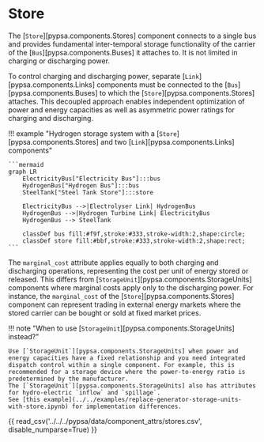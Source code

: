 <!--
SPDX-FileCopyrightText: PyPSA Contributors

SPDX-License-Identifier: CC-BY-4.0
-->

# Store

The [`Store`][pypsa.components.Stores] component connects to a single bus and provides fundamental
inter-temporal storage functionality of the carrier of the [`Bus`][pypsa.components.Buses] it attaches to.
It is not limited in charging or discharging power.

To control charging and discharging power, separate [`Link`][pypsa.components.Links] components must be
connected to the [`Bus`][pypsa.components.Buses] to which the [`Store`][pypsa.components.Stores] attaches. This decoupled approach
enables independent optimization of power and energy capacities as well as
asymmetric power ratings for charging and discharging.

!!! example "Hydrogen storage system with a [`Store`][pypsa.components.Stores] and two [`Link`][pypsa.components.Links] components"

    ```mermaid
    graph LR
        ElectricityBus["Electricity Bus"]:::bus
        HydrogenBus["Hydrogen Bus"]:::bus
        SteelTank["Steel Tank Store"]:::store

        ElectricityBus -->|Electrolyser Link| HydrogenBus
        HydrogenBus -->|Hydrogen Turbine Link| ElectricityBus
        HydrogenBus --> SteelTank

        classDef bus fill:#f9f,stroke:#333,stroke-width:2,shape:circle;
        classDef store fill:#bbf,stroke:#333,stroke-width:2,shape:rect;
    ```

The `marginal_cost` attribute applies equally to both charging and discharging
operations, representing the cost per unit of energy stored or released. This
differs from [`StorageUnit`][pypsa.components.StorageUnits] components where marginal costs apply only to the
discharging power. For instance, the `marginal_cost` of the [`Store`][pypsa.components.Stores] component
can represent trading in external energy markets where the stored carrier can be
bought or sold at fixed market prices.

!!! note "When to use [`StorageUnit`][pypsa.components.StorageUnits] instead?"

    Use [`StorageUnit`][pypsa.components.StorageUnits] when power and energy capacities have a fixed relationship and you need integrated dispatch control within a single component. For example, this is recommended for a storage device where the power-to-energy ratio is predetermined by the manufacturer.
    The [`StorageUnit`][pypsa.components.StorageUnits] also has attributes for hydro-electric `inflow` and `spillage`.
    See [this example](../../examples/replace-generator-storage-units-with-store.ipynb) for implementation differences.

{{ read_csv('../../../pypsa/data/component_attrs/stores.csv', disable_numparse=True) }} 

